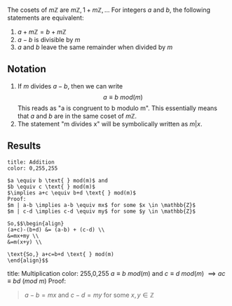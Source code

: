 The cosets of $m\mathbb{Z}$ are $m\mathbb{Z},1+m\mathbb{Z},\dots$
For integers $a$ and $b$, the following statements are equivalent:
1. $a+m\mathbb{Z}=b+m\mathbb{Z}$
2. $a-b$ is divisible by $m$
3. $a$ and $b$ leave the same remainder when divided by $m$

## Notation

1. If $m$ divides $a-b$, then we can write	$$
	a \equiv b \text{ } mod(m)
	$$This reads as "a is congruent to b modulo m". This essentially means that $a$ and $b$ are in the same coset of $m\mathbb{Z}$.
2. The statement "m divides x" will be symbolically written as $m|x$.

## Results

```ad-note
title: Addition
color: 0,255,255

$a \equiv b \text{ } mod(m)$ and
$b \equiv c \text{ } mod(m)$
$\implies a+c \equiv b+d \text{ } mod(m)$
Proof:
$m | a-b \implies a-b \equiv mx$ for some $x \in \mathbb{Z}$
$m | c-d \implies c-d \equiv my$ for some $y \in \mathbb{Z}$

So,$$\begin{align}
(a+c)-(b+d) &= (a-b) + (c-d) \\
&=mx+my \\
&=m(x+y) \\

\text{So,} a+c=b+d \text{ } mod(m)
\end{align}$$
```

title: Multiplication
color: 255,0,255
$a \equiv b \text{ } mod(m)$ and $c \equiv d \text{ } mod(m)$
$\implies ac \equiv bd \text{ } (mod \text{ } m)$
Proof:
>$a-b=mx$ and $c-d=my$ for some $x,y \in \mathbb{Z}$